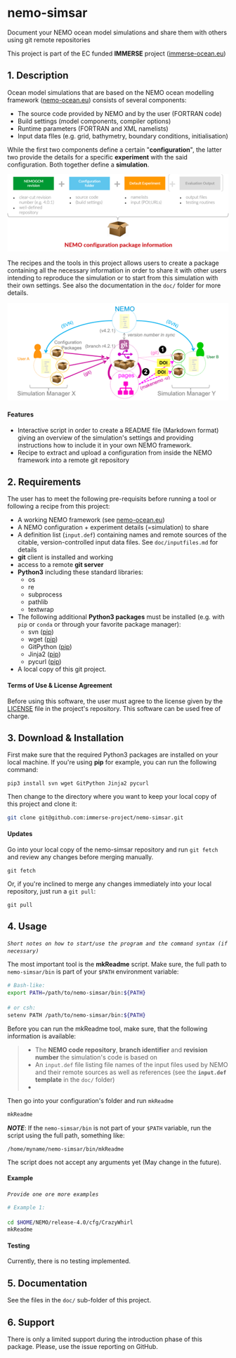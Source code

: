 # nemo-simsar

Document your NEMO ocean model simulations and share them with others using git remote repositories

This project is part of the EC funded **IMMERSE** project ([immerse-ocean.eu](http://immerse-ocean.eu/))

## 1. Description

Ocean model simulations that are based on the NEMO ocean modelling framework ([nemo-ocean.eu](https://www.nemo-ocean.eu)) consists of several components:

* The source code provided by NEMO and by the user (FORTRAN code)
* Build settings (model components, compiler options)
* Runtime parameters (FORTRAN and XML namelists)
* Input data fIles (e.g. grid, bathymetry, boundary conditions, initialisation)

While the first two components define a certain "**configuration**", the latter two  provide the details for a specific **experiment** with the said configuration. Both together define a **simulation**.

<img src="docs/img/simsar_SimulationPackage.png" alt="simsar_SimulationPackage"  />

The recipes and the tools in this project allows users to create a package containing all the necessary information in order to share it with other users intending to reproduce the simulation or to start from this simulation with their own settings.  See also the documentation in the `doc/` folder for more details.

![simsar_ProcedureOverview](/docs/img/simsar_ProcedureOverview.png)



#### Features

* Interactive script in order to create a README file (Markdown format) giving an overview of the simulation's settings and providing instructions how to include it in your own NEMO framework.
* Recipe to extract and upload a configuration from inside the NEMO framework into a remote git repository

## 2. Requirements

The user has to meet the following pre-requisits before running a tool or following a recipe from this project:

* A working NEMO framework (see [nemo-ocean.eu](https://www.nemo-ocean.eu)) 
* A NEMO configuration + experiment details (=simulation) to share
* A definition list (`input.def`) containing names and remote sources of the citable, version-controlled input data files. See `doc/inputfiles.md` for details
* **git** client is installed and working
* access to a remote **git server**
* **Python3** including these standard libraries: 
  * os
  * re
  * subprocess
  * pathlib
  * textwrap
* The following additional **Python3 packages** must be installed (e.g. with `pip` or `conda` or  through your favorite package manager):
  * svn ([pip](https://pypi.org/project/svn/))
  * wget ([pip](https://pypi.org/project/wget/))
  * GitPython ([pip](https://pypi.org/project/GitPython/))
  * Jinja2 ([pip](https://pypi.org/project/Jinja2/))
  * pycurl ([pip](https://pypi.org/project/pycurl/))
* A local copy of this git project.

#### Terms of Use & License Agreement

Before using this software, the user must agree to the license given by the [LICENSE](LICENSE) file in the project's repository. This software can be used free of charge. 

## 3. Download & Installation

First make sure that the required Python3 packages are installed on your local machine. If you're using **pip** for example, you can run the following command:

```
pip3 install svn wget GitPython Jinja2 pycurl 
```

Then change to the directory where you want to keep your local copy of this project and clone it:

```bash
git clone git@github.com:immerse-project/nemo-simsar.git
```



#### Updates

Go into your local copy of the nemo-simsar repository and run `git fetch` and review any changes before merging manually.

```
git fetch
```

Or, if you're inclined to merge any changes immediately into your local repository, just run a `git pull`:

```
git pull
```





## 4. Usage

*`Short notes on how to start/use the program and the command syntax (if necessary)`*

The most important tool is the **mkReadme** script. Make sure, the full path to `nemo-simsar/bin` is part of your `$PATH` environment variable:

```bash
# Bash-like:
export PATH=/path/to/nemo-simsar/bin:${PATH}

# or csh:
setenv PATH /path/to/nemo-simsar/bin:${PATH}
```

Before you can run the mkReadme tool, make sure, that the following information is available:

> * The **NEMO code repository**, **branch identifier** and **revision number** the simulation's code is based on
> * An `input.def` file listing file names of the input files used by NEMO and their remote sources as well as references (see the **`input.def` template** in the `doc/` folder)
> * 

Then go into your configuration's folder and run `mkReadme`

```bash
mkReadme
```

***NOTE***: If the `nemo-simsar/bin` is not part of your `$PATH` variable, run the script using the full path, something like:

```
/home/myname/nemo-simsar/bin/mkReadme
```

The script does not accept any arguments yet (May change in the future).

#### Example

*`Provide one ore more examples`*

```bash
# Example 1:

cd $HOME/NEMO/release-4.0/cfg/CrazyWhirl
mkReadme

```



#### Testing

Currently, there is no testing implemented.



## 5. Documentation

See the files in the `doc/` sub-folder of this project.



## 6. Support

There is only a limited support during the introduction phase of this package. Please, use the issue reporting on GitHub.



